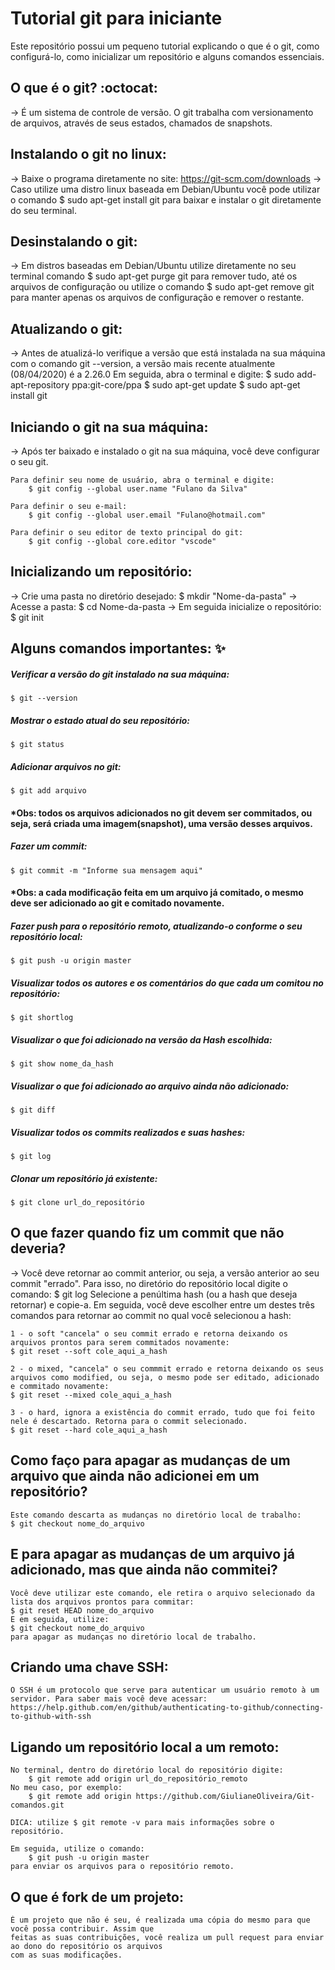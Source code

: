 # Tutorial git para iniciante
Este repositório possui um pequeno tutorial explicando o que é o git, como configurá-lo, como inicializar um
repositório e alguns comandos essenciais.

## O que é o git? :octocat:
-> É um sistema de controle de versão. O git trabalha com versionamento de arquivos, através de seus estados, chamados de snapshots.

## Instalando o git no linux:
-> Baixe o programa diretamente no site: https://git-scm.com/downloads
-> Caso utilize uma distro linux baseada em Debian/Ubuntu você pode utilizar o comando $ sudo apt-get install git para baixar e instalar o git diretamente do seu terminal.

## Desinstalando o git:
-> Em distros baseadas em Debian/Ubuntu utilize diretamente no seu terminal comando $ sudo apt-get purge git para remover tudo, até os arquivos de configuração ou utilize o comando $ sudo apt-get remove git para manter apenas os arquivos de configuração e remover o restante.

## Atualizando o git:
-> Antes de atualizá-lo verifique a versão que está instalada na sua máquina com o comando git --version, a versão mais recente atualmente (08/04/2020) é a 2.26.0
Em seguida, abra o terminal e digite:
    $ sudo add-apt-repository ppa:git-core/ppa
    $ sudo apt-get update
    $ sudo apt-get install git

## Iniciando o git na sua máquina:
-> Após ter baixado e instalado o git na sua máquina, você deve configurar o seu git. 

    Para definir seu nome de usuário, abra o terminal e digite:
        $ git config --global user.name "Fulano da Silva"
    
    Para definir o seu e-mail:
        $ git config --global user.email "Fulano@hotmail.com"
    
    Para definir o seu editor de texto principal do git:
        $ git config --global core.editor "vscode"
    
## Inicializando um repositório:
-> Crie uma pasta no diretório desejado:
    $ mkdir "Nome-da-pasta"
-> Acesse a pasta:
    $ cd Nome-da-pasta
-> Em seguida inicialize o repositório:
    $ git init

## Alguns comandos importantes: :sparkles:
#####  Verificar a versão do git instalado na sua máquina:
    $ git --version

##### Mostrar o estado atual do seu repositório:
    $ git status

##### Adicionar arquivos no git:
    $ git add arquivo
#### *Obs: todos os arquivos adicionados no git devem ser commitados, ou seja, será criada uma imagem(snapshot), uma versão desses arquivos.

##### Fazer um commit:
    $ git commit -m "Informe sua mensagem aqui"
#### *Obs: a cada modificação feita em um arquivo já comitado, o mesmo deve ser adicionado ao git e comitado novamente. 

##### Fazer push para o repositório remoto, atualizando-o conforme o seu repositório local:
    $ git push -u origin master

##### Visualizar todos os autores e os comentários do que cada um comitou no repositório:
    $ git shortlog 

##### Visualizar o que foi adicionado na versão da Hash escolhida:
    $ git show nome_da_hash

##### Visualizar o que foi adicionado ao arquivo ainda não adicionado:
    $ git diff 

##### Visualizar todos os commits realizados e suas hashes:
    $ git log

##### Clonar um repositório já existente:
    $ git clone url_do_repositório

## O que fazer quando fiz um commit que não deveria?
-> Você deve retornar ao commit anterior, ou seja, a versão anterior ao seu commit "errado". Para isso, no diretório do repositório local digite o comando:
    $ git log
Selecione a penúltima hash (ou a hash que deseja retornar) e copie-a. Em seguida, você deve escolher entre um destes três comandos para retornar ao commit no qual você selecionou a hash:

    1 - o soft "cancela" o seu commit errado e retorna deixando os arquivos prontos para serem commitados novamente:
    $ git reset --soft cole_aqui_a_hash

    2 - o mixed, "cancela" o seu commmit errado e retorna deixando os seus arquivos como modified, ou seja, o mesmo pode ser editado, adicionado e commitado novamente:
    $ git reset --mixed cole_aqui_a_hash

    3 - o hard, ignora a existência do commit errado, tudo que foi feito nele é descartado. Retorna para o commit selecionado.
    $ git reset --hard cole_aqui_a_hash

## Como faço para apagar as mudanças de um arquivo que ainda não adicionei em um repositório?
    Este comando descarta as mudanças no diretório local de trabalho:
    $ git checkout nome_do_arquivo

## E para apagar as mudanças de um arquivo já adicionado, mas que ainda não commitei?
    Você deve utilizar este comando, ele retira o arquivo selecionado da lista dos arquivos prontos para commitar:
    $ git reset HEAD nome_do_arquivo
    E em seguida, utilize:
    $ git checkout nome_do_arquivo
    para apagar as mudanças no diretório local de trabalho.

## Criando uma chave SSH:
    O SSH é um protocolo que serve para autenticar um usuário remoto à um servidor. Para saber mais você deve acessar:
    https://help.github.com/en/github/authenticating-to-github/connecting-to-github-with-ssh

## Ligando um repositório local a um remoto:
    No terminal, dentro do diretório local do repositório digite:
        $ git remote add origin url_do_repositório_remoto
    No meu caso, por exemplo:
        $ git remote add origin https://github.com/GiulianeOliveira/Git-comandos.git

    DICA: utilize $ git remote -v para mais informações sobre o repositório.

    Em seguida, utilize o comando:
        $ git push -u origin master 
    para enviar os arquivos para o repositório remoto.

## O que é fork de um projeto:
    É um projeto que não é seu, é realizada uma cópia do mesmo para que você possa contribuir. Assim que
    feitas as suas contribuições, você realiza um pull request para enviar ao dono do repositório os arquivos
    com as suas modificações.


